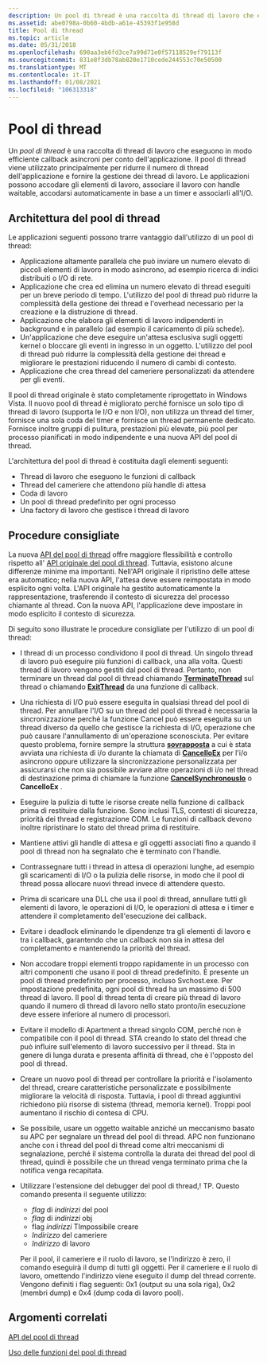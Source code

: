 ```yaml
---
description: Un pool di thread è una raccolta di thread di lavoro che eseguono in modo efficiente callback asincroni per conto dell'applicazione.
ms.assetid: abe0798a-0b60-4bdb-a61e-45393f1e958d
title: Pool di thread
ms.topic: article
ms.date: 05/31/2018
ms.openlocfilehash: 690aa3eb6fd3ce7a99d71e0f57118529ef79113f
ms.sourcegitcommit: 831e8f3db78ab820e1710cede244553c70e50500
ms.translationtype: MT
ms.contentlocale: it-IT
ms.lasthandoff: 01/08/2021
ms.locfileid: "106313318"
---
```

# <a name="thread-pools"></a>Pool di thread

Un *pool di thread* è una raccolta di thread di lavoro che eseguono in modo efficiente callback asincroni per conto dell'applicazione. Il pool di thread viene utilizzato principalmente per ridurre il numero di thread dell'applicazione e fornire la gestione dei thread di lavoro. Le applicazioni possono accodare gli elementi di lavoro, associare il lavoro con handle waitable, accodarsi automaticamente in base a un timer e associarli all'I/O.

## <a name="thread-pool-architecture"></a>Architettura del pool di thread

Le applicazioni seguenti possono trarre vantaggio dall'utilizzo di un pool di thread:

-   Applicazione altamente parallela che può inviare un numero elevato di piccoli elementi di lavoro in modo asincrono, ad esempio ricerca di indici distribuiti o I/O di rete.
-   Applicazione che crea ed elimina un numero elevato di thread eseguiti per un breve periodo di tempo. L'utilizzo del pool di thread può ridurre la complessità della gestione dei thread e l'overhead necessario per la creazione e la distruzione di thread.
-   Applicazione che elabora gli elementi di lavoro indipendenti in background e in parallelo (ad esempio il caricamento di più schede).
-   Un'applicazione che deve eseguire un'attesa esclusiva sugli oggetti kernel o bloccare gli eventi in ingresso in un oggetto. L'utilizzo del pool di thread può ridurre la complessità della gestione dei thread e migliorare le prestazioni riducendo il numero di cambi di contesto.
-   Applicazione che crea thread del cameriere personalizzati da attendere per gli eventi.

Il pool di thread originale è stato completamente riprogettato in Windows Vista. Il nuovo pool di thread è migliorato perché fornisce un solo tipo di thread di lavoro (supporta le I/O e non I/O), non utilizza un thread del timer, fornisce una sola coda del timer e fornisce un thread permanente dedicato. Fornisce inoltre gruppi di pulitura, prestazioni più elevate, più pool per processo pianificati in modo indipendente e una nuova API del pool di thread.

L'architettura del pool di thread è costituita dagli elementi seguenti:

-   Thread di lavoro che eseguono le funzioni di callback
-   Thread del cameriere che attendono più handle di attesa
-   Coda di lavoro
-   Un pool di thread predefinito per ogni processo
-   Una factory di lavoro che gestisce i thread di lavoro

## <a name="best-practices"></a>Procedure consigliate

La nuova [API del pool di thread](thread-pool-api.md) offre maggiore flessibilità e controllo rispetto all' [API originale del pool di thread](thread-pooling.md). Tuttavia, esistono alcune differenze minime ma importanti. Nell'API originale il ripristino delle attese era automatico; nella nuova API, l'attesa deve essere reimpostata in modo esplicito ogni volta. L'API originale ha gestito automaticamente la rappresentazione, trasferendo il contesto di sicurezza del processo chiamante al thread. Con la nuova API, l'applicazione deve impostare in modo esplicito il contesto di sicurezza.

Di seguito sono illustrate le procedure consigliate per l'utilizzo di un pool di thread:

-   I thread di un processo condividono il pool di thread. Un singolo thread di lavoro può eseguire più funzioni di callback, una alla volta. Questi thread di lavoro vengono gestiti dal pool di thread. Pertanto, non terminare un thread dal pool di thread chiamando [**TerminateThread**](/windows/win32/api/processthreadsapi/nf-processthreadsapi-terminatethread) sul thread o chiamando [**ExitThread**](/windows/win32/api/processthreadsapi/nf-processthreadsapi-exitthread) da una funzione di callback.
-   Una richiesta di I/O può essere eseguita in qualsiasi thread del pool di thread. Per annullare l'I/O su un thread del pool di thread è necessaria la sincronizzazione perché la funzione Cancel può essere eseguita su un thread diverso da quello che gestisce la richiesta di I/O, operazione che può causare l'annullamento di un'operazione sconosciuta. Per evitare questo problema, fornire sempre la struttura [**sovrapposta**](/windows/win32/api/minwinbase/ns-minwinbase-overlapped) a cui è stata avviata una richiesta di i/o durante la chiamata di [**CancelIoEx**](/windows/win32/api/ioapiset/nf-ioapiset-cancelioex) per l'i/o asincrono oppure utilizzare la sincronizzazione personalizzata per assicurarsi che non sia possibile avviare altre operazioni di i/o nel thread di destinazione prima di chiamare la funzione [**CancelSynchronousIo**](/windows/win32/api/ioapiset/nf-ioapiset-cancelsynchronousio) o **CancelIoEx** .
-   Eseguire la pulizia di tutte le risorse create nella funzione di callback prima di restituire dalla funzione. Sono inclusi TLS, contesti di sicurezza, priorità dei thread e registrazione COM. Le funzioni di callback devono inoltre ripristinare lo stato del thread prima di restituire.
-   Mantiene attivi gli handle di attesa e gli oggetti associati fino a quando il pool di thread non ha segnalato che è terminato con l'handle.
-   Contrassegnare tutti i thread in attesa di operazioni lunghe, ad esempio gli scaricamenti di I/O o la pulizia delle risorse, in modo che il pool di thread possa allocare nuovi thread invece di attendere questo.
-   Prima di scaricare una DLL che usa il pool di thread, annullare tutti gli elementi di lavoro, le operazioni di I/O, le operazioni di attesa e i timer e attendere il completamento dell'esecuzione dei callback.
-   Evitare i deadlock eliminando le dipendenze tra gli elementi di lavoro e tra i callback, garantendo che un callback non sia in attesa del completamento e mantenendo la priorità del thread.
-   Non accodare troppi elementi troppo rapidamente in un processo con altri componenti che usano il pool di thread predefinito. È presente un pool di thread predefinito per processo, incluso Svchost.exe. Per impostazione predefinita, ogni pool di thread ha un massimo di 500 thread di lavoro. Il pool di thread tenta di creare più thread di lavoro quando il numero di thread di lavoro nello stato pronto/in esecuzione deve essere inferiore al numero di processori.
-   Evitare il modello di Apartment a thread singolo COM, perché non è compatibile con il pool di thread. STA creando lo stato del thread che può influire sull'elemento di lavoro successivo per il thread. Sta in genere di lunga durata e presenta affinità di thread, che è l'opposto del pool di thread.
-   Creare un nuovo pool di thread per controllare la priorità e l'isolamento del thread, creare caratteristiche personalizzate e possibilmente migliorare la velocità di risposta. Tuttavia, i pool di thread aggiuntivi richiedono più risorse di sistema (thread, memoria kernel). Troppi pool aumentano il rischio di contesa di CPU.
-   Se possibile, usare un oggetto waitable anziché un meccanismo basato su APC per segnalare un thread del pool di thread. APC non funzionano anche con i thread del pool di thread come altri meccanismi di segnalazione, perché il sistema controlla la durata dei thread del pool di thread, quindi è possibile che un thread venga terminato prima che la notifica venga recapitata.
-   Utilizzare l'estensione del debugger del pool di thread,! TP. Questo comando presenta il seguente utilizzo:

    -   *flag* di *indirizzi* del pool
    -   *flag* di *indirizzi* obj
    -   flag *indirizzi*  TImpossibile creare
    -   *Indirizzo* del cameriere
    -   *Indirizzo* di lavoro

    Per il pool, il cameriere e il ruolo di lavoro, se l'indirizzo è zero, il comando eseguirà il dump di tutti gli oggetti. Per il cameriere e il ruolo di lavoro, omettendo l'indirizzo viene eseguito il dump del thread corrente. Vengono definiti i flag seguenti: 0x1 (output su una sola riga), 0x2 (membri dump) e 0x4 (dump coda di lavoro pool).

## <a name="related-topics"></a>Argomenti correlati

<dl> <dt>

[API del pool di thread](thread-pool-api.md)
</dt> <dt>

[Uso delle funzioni del pool di thread](using-the-thread-pool-functions.md)
</dt> </dl>

 

 
